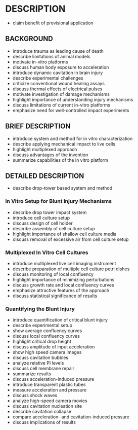 # DESCRIPTION

- claim benefit of provisional application

## BACKGROUND

- introduce trauma as leading cause of death
- describe limitations of animal models
- motivate in-vitro platforms
- discuss human body exposure to acceleration
- introduce dynamic cavitation in brain injury
- describe experimental challenges
- criticize conventional wound healing assays
- discuss thermal effects of electrical pulses
- motivate investigation of damage mechanisms
- highlight importance of understanding injury mechanisms
- discuss limitations of current in-vitro platforms
- emphasize need for well-controlled impact experiments

## BRIEF DESCRIPTION

- introduce system and method for in vitro characterization
- describe applying mechanical impact to live cells
- highlight multiplexed approach
- discuss advantages of the invention
- summarize capabilities of the in vitro platform

## DETAILED DESCRIPTION

- describe drop-tower based system and method

### In Vitro Setup for Blunt Injury Mechanisms

- describe drop tower impact system
- introduce cell culture setup
- discuss design of cell holder
- describe assembly of cell culture setup
- highlight importance of shallow cell culture media
- discuss removal of excessive air from cell culture setup

### Multiplexed In Vitro Cell Cultures

- introduce multiplexed live cell imaging instrument
- describe preparation of multiple cell culture petri dishes
- discuss monitoring of local confluency
- highlight importance of minimizing perturbations
- discuss growth rate and local confluency curves
- emphasize attractive features of the approach
- discuss statistical significance of results

### Quantifying the Blunt Injury

- introduce quantification of critical blunt injury
- describe experimental setup
- show average confluency curves
- discuss local confluency curves
- highlight critical drop height
- discuss amplitude of input acceleration
- show high speed camera images
- discuss cavitation bubbles
- analyze relative PI levels
- discuss cell membrane repair
- summarize results
- discuss acceleration-induced pressure
- introduce transparent plastic tubes
- measure acceleration and pressure
- discuss shock waves
- analyze high-speed camera movies
- discuss cavitation nucleation site
- describe cavitation collapse
- compare acceleration- and cavitation-induced pressure
- discuss implications of results

